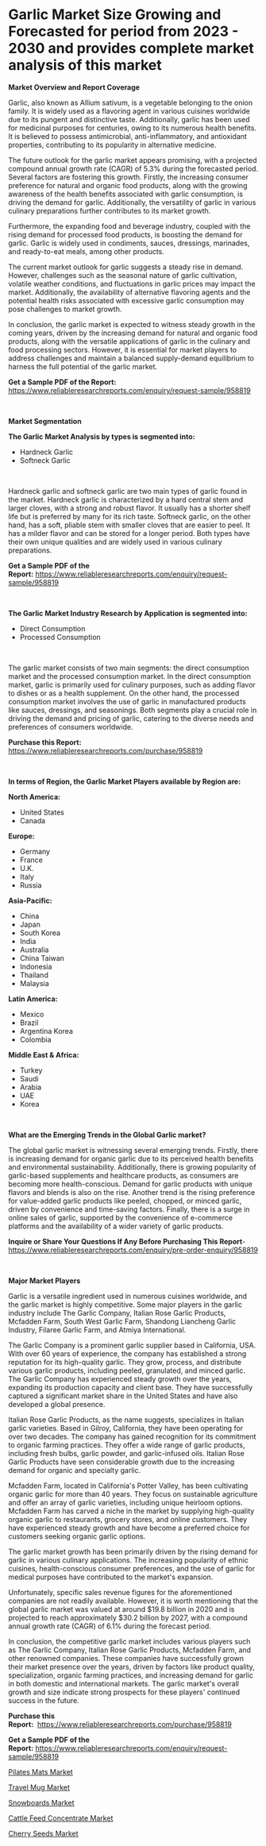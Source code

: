 <p><h1>Garlic Market Size Growing and Forecasted for period from 2023 - 2030 and provides complete market analysis of this market</h1></p><p><strong>Market Overview and Report Coverage</strong></p>
<p><p>Garlic, also known as Allium sativum, is a vegetable belonging to the onion family. It is widely used as a flavoring agent in various cuisines worldwide due to its pungent and distinctive taste. Additionally, garlic has been used for medicinal purposes for centuries, owing to its numerous health benefits. It is believed to possess antimicrobial, anti-inflammatory, and antioxidant properties, contributing to its popularity in alternative medicine.</p><p>The future outlook for the garlic market appears promising, with a projected compound annual growth rate (CAGR) of 5.3% during the forecasted period. Several factors are fostering this growth. Firstly, the increasing consumer preference for natural and organic food products, along with the growing awareness of the health benefits associated with garlic consumption, is driving the demand for garlic. Additionally, the versatility of garlic in various culinary preparations further contributes to its market growth.</p><p>Furthermore, the expanding food and beverage industry, coupled with the rising demand for processed food products, is boosting the demand for garlic. Garlic is widely used in condiments, sauces, dressings, marinades, and ready-to-eat meals, among other products.</p><p>The current market outlook for garlic suggests a steady rise in demand. However, challenges such as the seasonal nature of garlic cultivation, volatile weather conditions, and fluctuations in garlic prices may impact the market. Additionally, the availability of alternative flavoring agents and the potential health risks associated with excessive garlic consumption may pose challenges to market growth.</p><p>In conclusion, the garlic market is expected to witness steady growth in the coming years, driven by the increasing demand for natural and organic food products, along with the versatile applications of garlic in the culinary and food processing sectors. However, it is essential for market players to address challenges and maintain a balanced supply-demand equilibrium to harness the full potential of the garlic market.</p></p>
<p><strong>Get a Sample PDF of the Report:</strong> <a href="https://www.reliableresearchreports.com/enquiry/request-sample/958819">https://www.reliableresearchreports.com/enquiry/request-sample/958819</a></p>
<p>&nbsp;</p>
<p><strong>Market Segmentation</strong></p>
<p><strong>The Garlic Market Analysis by types is segmented into:</strong></p>
<p><ul><li>Hardneck Garlic</li><li>Softneck Garlic</li></ul></p>
<p>&nbsp;</p>
<p><p>Hardneck garlic and softneck garlic are two main types of garlic found in the market. Hardneck garlic is characterized by a hard central stem and larger cloves, with a strong and robust flavor. It usually has a shorter shelf life but is preferred by many for its rich taste. Softneck garlic, on the other hand, has a soft, pliable stem with smaller cloves that are easier to peel. It has a milder flavor and can be stored for a longer period. Both types have their own unique qualities and are widely used in various culinary preparations.</p></p>
<p><strong>Get a Sample PDF of the Report:</strong>&nbsp;<a href="https://www.reliableresearchreports.com/enquiry/request-sample/958819">https://www.reliableresearchreports.com/enquiry/request-sample/958819</a></p>
<p>&nbsp;</p>
<p><strong>The Garlic Market Industry Research by Application is segmented into:</strong></p>
<p><ul><li>Direct Consumption</li><li>Processed Consumption</li></ul></p>
<p>&nbsp;</p>
<p><p>The garlic market consists of two main segments: the direct consumption market and the processed consumption market. In the direct consumption market, garlic is primarily used for culinary purposes, such as adding flavor to dishes or as a health supplement. On the other hand, the processed consumption market involves the use of garlic in manufactured products like sauces, dressings, and seasonings. Both segments play a crucial role in driving the demand and pricing of garlic, catering to the diverse needs and preferences of consumers worldwide.</p></p>
<p><strong>Purchase this Report:</strong>&nbsp; <a href="https://www.reliableresearchreports.com/purchase/958819">https://www.reliableresearchreports.com/purchase/958819</a></p>
<p>&nbsp;</p>
<p><strong>In terms of Region, the Garlic Market Players available by Region are:</strong></p>
<p>
    <p> <strong> North America: </strong>
        <ul>
            <li>United States</li>
            <li>Canada</li>
        </ul>
        </p> 
    <p> <strong> Europe: </strong>
        <ul>
            <li>Germany</li>
            <li>France</li>
            <li>U.K.</li>
            <li>Italy</li>
            <li>Russia</li>
        </ul>
        </p> 
    <p> <strong> Asia-Pacific: </strong>
        <ul>
            <li>China</li>
            <li>Japan</li>
            <li>South Korea</li>
            <li>India</li>
            <li>Australia</li>
            <li>China Taiwan</li>
            <li>Indonesia</li>
            <li>Thailand</li>
            <li>Malaysia</li>
        </ul>
        </p> 
    <p> <strong> Latin America: </strong>
        <ul>
            <li>Mexico</li>
            <li>Brazil</li>
            <li>Argentina Korea</li>
            <li>Colombia</li>
        </ul>
        </p> 
    <p> <strong> Middle East & Africa: </strong>
        <ul>
            <li>Turkey</li>
            <li>Saudi</li>
            <li>Arabia</li>
            <li>UAE</li>
            <li>Korea</li>
        </ul>
    </p>
    </p>
<p>&nbsp;</p>
<p><strong>What are the Emerging Trends in the Global Garlic market?</strong></p>
<p><p>The global garlic market is witnessing several emerging trends. Firstly, there is increasing demand for organic garlic due to its perceived health benefits and environmental sustainability. Additionally, there is growing popularity of garlic-based supplements and healthcare products, as consumers are becoming more health-conscious. Demand for garlic products with unique flavors and blends is also on the rise. Another trend is the rising preference for value-added garlic products like peeled, chopped, or minced garlic, driven by convenience and time-saving factors. Finally, there is a surge in online sales of garlic, supported by the convenience of e-commerce platforms and the availability of a wider variety of garlic products.</p></p>
<p><strong>Inquire or Share Your Questions If Any Before Purchasing This Report</strong>- <a href="https://www.reliableresearchreports.com/enquiry/pre-order-enquiry/958819">https://www.reliableresearchreports.com/enquiry/pre-order-enquiry/958819</a></p>
<p>&nbsp;</p>
<p><strong>Major Market Players</strong></p>
<p><p>Garlic is a versatile ingredient used in numerous cuisines worldwide, and the garlic market is highly competitive. Some major players in the garlic industry include The Garlic Company, Italian Rose Garlic Products, Mcfadden Farm, South West Garlic Farm, Shandong Liancheng Garlic Industry, Filaree Garlic Farm, and Atmiya International. </p><p>The Garlic Company is a prominent garlic supplier based in California, USA. With over 60 years of experience, the company has established a strong reputation for its high-quality garlic. They grow, process, and distribute various garlic products, including peeled, granulated, and minced garlic. The Garlic Company has experienced steady growth over the years, expanding its production capacity and client base. They have successfully captured a significant market share in the United States and have also developed a global presence.</p><p>Italian Rose Garlic Products, as the name suggests, specializes in Italian garlic varieties. Based in Gilroy, California, they have been operating for over two decades. The company has gained recognition for its commitment to organic farming practices. They offer a wide range of garlic products, including fresh bulbs, garlic powder, and garlic-infused oils. Italian Rose Garlic Products have seen considerable growth due to the increasing demand for organic and specialty garlic.</p><p>Mcfadden Farm, located in California's Potter Valley, has been cultivating organic garlic for more than 40 years. They focus on sustainable agriculture and offer an array of garlic varieties, including unique heirloom options. Mcfadden Farm has carved a niche in the market by supplying high-quality organic garlic to restaurants, grocery stores, and online customers. They have experienced steady growth and have become a preferred choice for customers seeking organic garlic options.</p><p>The garlic market growth has been primarily driven by the rising demand for garlic in various culinary applications. The increasing popularity of ethnic cuisines, health-conscious consumer preferences, and the use of garlic for medical purposes have contributed to the market's expansion.</p><p>Unfortunately, specific sales revenue figures for the aforementioned companies are not readily available. However, it is worth mentioning that the global garlic market was valued at around $19.8 billion in 2020 and is projected to reach approximately $30.2 billion by 2027, with a compound annual growth rate (CAGR) of 6.1% during the forecast period.</p><p>In conclusion, the competitive garlic market includes various players such as The Garlic Company, Italian Rose Garlic Products, Mcfadden Farm, and other renowned companies. These companies have successfully grown their market presence over the years, driven by factors like product quality, specialization, organic farming practices, and increasing demand for garlic in both domestic and international markets. The garlic market's overall growth and size indicate strong prospects for these players' continued success in the future.</p></p>
<p><strong>Purchase this Report:</strong>&nbsp;&nbsp;<a href="https://www.reliableresearchreports.com/purchase/958819">https://www.reliableresearchreports.com/purchase/958819</a></p>
<p></p>
<p><strong>Get a Sample PDF of the Report:</strong>&nbsp;<a href="https://www.reliableresearchreports.com/enquiry/request-sample/958819">https://www.reliableresearchreports.com/enquiry/request-sample/958819</a></p>
<p><p><a href="https://medium.com/@lap.snake.again/pilates-mats-market-insights-into-market-cagr-market-trends-and-growth-strategies-9d3f7127cf89">Pilates Mats Market</a></p><p><a href="https://medium.com/@pair.holy.proof/analyzing-travel-mug-market-global-industry-perspective-and-forecast-2023-to-2030-896e8cacfc6f">Travel Mug Market</a></p><p><a href="https://medium.com/@fire.honor.safe/decoding-snowboards-market-metrics-market-share-trends-and-growth-patterns-3e33fb652ca3">Snowboards Market</a></p><p><a href="https://github.com/rahu1505/Market-Research-Report-List-1/blob/main/cattle-feed-concentrate-market.md">Cattle Feed Concentrate Market</a></p><p><a href="https://github.com/rahu1506/Market-Research-Report-List-1/blob/main/cherry-seeds-market.md">Cherry Seeds Market</a></p></p>